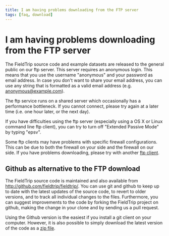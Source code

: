 ```yaml
---
title: I am having problems downloading from the FTP server
tags: [faq, download]
---
```


# I am having problems downloading from the FTP server

The FieldTrip source code and example datasets are released to the general public on our ftp server. This server requires an anonymous login. This means that you use the username "anonymous" and your password as email address. In case you don't want to share your email address, you can use any string that is formatted as a valid email address (e.g. anonymous@example.com).

The ftp service runs on a shared server which occasionally has a performance bottleneck. If you cannot connect, please try again at a later time (i.e. one hour later, or the next day).

If you have difficulties using the ftp server (especially using a OS X or Linux command line ftp client), you can try to turn off "Extended Passive Mode" by typing "epsv".

Some ftp clients may have problems with specific firewall configurations. This can be due to both the firewall on your side and the firewall on our side. If you have problems downloading, please try with another [ftp client](http://www.google.com/search?q=ftp+client).

## Github as alternative to the FTP download

The FieldTrip source code is maintained and also available from <http://github.com/fieldtrip/fieldtrip/>. You can use git and github to keep up to date with the latest updates of the source code, to revert to older versions, and to track all individual changes to the files. Furthermore, you can suggest improvements to the code by forking the FieldTrip project on github, making the change in your clone and by sending us a pull request.

Using the Github version is the easiest if you install a git client on your computer. However, it is also possible to simply download the latest version of the code as a [zip file](https://github.com/fieldtrip/fieldtrip/archive/master.zip).
